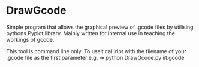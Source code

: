 # DrawGcode
Simple program that allows the graphical preview of .gcode files by utilising pythons Pyplot library.
Mainly written for internal use in teaching the workings of gcode.


This tool is command line only. 
To useit cal lript with the filename of your .gcode file as the first parameter e.g. -> python DrawGcode.py iit.gcode



